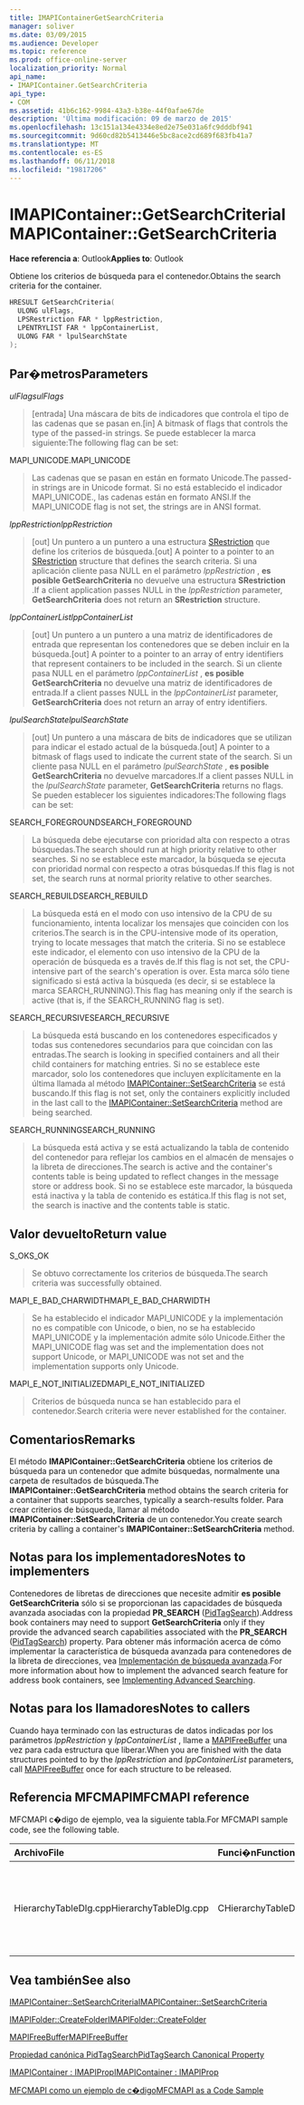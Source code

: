 ```yaml
---
title: IMAPIContainerGetSearchCriteria
manager: soliver
ms.date: 03/09/2015
ms.audience: Developer
ms.topic: reference
ms.prod: office-online-server
localization_priority: Normal
api_name:
- IMAPIContainer.GetSearchCriteria
api_type:
- COM
ms.assetid: 41b6c162-9984-43a3-b38e-44f0afae67de
description: 'Última modificación: 09 de marzo de 2015'
ms.openlocfilehash: 13c151a134e4334e8ed2e75e031a6fc9dddbf941
ms.sourcegitcommit: 9d60cd82b5413446e5bc8ace2cd689f683fb41a7
ms.translationtype: MT
ms.contentlocale: es-ES
ms.lasthandoff: 06/11/2018
ms.locfileid: "19817206"
---
```

# <a name="imapicontainergetsearchcriteria"></a><span data-ttu-id="d1ae3-103">IMAPIContainer::GetSearchCriteria</span><span class="sxs-lookup"><span data-stu-id="d1ae3-103">IMAPIContainer::GetSearchCriteria</span></span>

  
  
<span data-ttu-id="d1ae3-104">**Hace referencia a**: Outlook</span><span class="sxs-lookup"><span data-stu-id="d1ae3-104">**Applies to**: Outlook</span></span> 
  
<span data-ttu-id="d1ae3-105">Obtiene los criterios de búsqueda para el contenedor.</span><span class="sxs-lookup"><span data-stu-id="d1ae3-105">Obtains the search criteria for the container.</span></span>
  
```cpp
HRESULT GetSearchCriteria(
  ULONG ulFlags,
  LPSRestriction FAR * lppRestriction,
  LPENTRYLIST FAR * lppContainerList,
  ULONG FAR * lpulSearchState
);
```

## <a name="parameters"></a><span data-ttu-id="d1ae3-106">Par�metros</span><span class="sxs-lookup"><span data-stu-id="d1ae3-106">Parameters</span></span>

 <span data-ttu-id="d1ae3-107">_ulFlags_</span><span class="sxs-lookup"><span data-stu-id="d1ae3-107">_ulFlags_</span></span>
  
> <span data-ttu-id="d1ae3-108">[entrada] Una máscara de bits de indicadores que controla el tipo de las cadenas que se pasan en.</span><span class="sxs-lookup"><span data-stu-id="d1ae3-108">[in] A bitmask of flags that controls the type of the passed-in strings.</span></span> <span data-ttu-id="d1ae3-109">Se puede establecer la marca siguiente:</span><span class="sxs-lookup"><span data-stu-id="d1ae3-109">The following flag can be set:</span></span>
    
<span data-ttu-id="d1ae3-110">MAPI_UNICODE.</span><span class="sxs-lookup"><span data-stu-id="d1ae3-110">MAPI_UNICODE</span></span> 
  
> <span data-ttu-id="d1ae3-111">Las cadenas que se pasan en están en formato Unicode.</span><span class="sxs-lookup"><span data-stu-id="d1ae3-111">The passed-in strings are in Unicode format.</span></span> <span data-ttu-id="d1ae3-112">Si no está establecido el indicador MAPI_UNICODE., las cadenas están en formato ANSI.</span><span class="sxs-lookup"><span data-stu-id="d1ae3-112">If the MAPI_UNICODE flag is not set, the strings are in ANSI format.</span></span>
    
 <span data-ttu-id="d1ae3-113">_lppRestriction_</span><span class="sxs-lookup"><span data-stu-id="d1ae3-113">_lppRestriction_</span></span>
  
> <span data-ttu-id="d1ae3-114">[out] Un puntero a un puntero a una estructura [SRestriction](srestriction.md) que define los criterios de búsqueda.</span><span class="sxs-lookup"><span data-stu-id="d1ae3-114">[out] A pointer to a pointer to an [SRestriction](srestriction.md) structure that defines the search criteria.</span></span> <span data-ttu-id="d1ae3-115">Si una aplicación cliente pasa NULL en el parámetro _lppRestriction_ , **es posible GetSearchCriteria** no devuelve una estructura **SRestriction** .</span><span class="sxs-lookup"><span data-stu-id="d1ae3-115">If a client application passes NULL in the  _lppRestriction_ parameter, **GetSearchCriteria** does not return an **SRestriction** structure.</span></span> 
    
 <span data-ttu-id="d1ae3-116">_lppContainerList_</span><span class="sxs-lookup"><span data-stu-id="d1ae3-116">_lppContainerList_</span></span>
  
> <span data-ttu-id="d1ae3-117">[out] Un puntero a un puntero a una matriz de identificadores de entrada que representan los contenedores que se deben incluir en la búsqueda.</span><span class="sxs-lookup"><span data-stu-id="d1ae3-117">[out] A pointer to a pointer to an array of entry identifiers that represent containers to be included in the search.</span></span> <span data-ttu-id="d1ae3-118">Si un cliente pasa NULL en el parámetro _lppContainerList_ , **es posible GetSearchCriteria** no devuelve una matriz de identificadores de entrada.</span><span class="sxs-lookup"><span data-stu-id="d1ae3-118">If a client passes NULL in the  _lppContainerList_ parameter, **GetSearchCriteria** does not return an array of entry identifiers.</span></span> 
    
 <span data-ttu-id="d1ae3-119">_lpulSearchState_</span><span class="sxs-lookup"><span data-stu-id="d1ae3-119">_lpulSearchState_</span></span>
  
> <span data-ttu-id="d1ae3-120">[out] Un puntero a una máscara de bits de indicadores que se utilizan para indicar el estado actual de la búsqueda.</span><span class="sxs-lookup"><span data-stu-id="d1ae3-120">[out] A pointer to a bitmask of flags used to indicate the current state of the search.</span></span> <span data-ttu-id="d1ae3-121">Si un cliente pasa NULL en el parámetro _lpulSearchState_ , **es posible GetSearchCriteria** no devuelve marcadores.</span><span class="sxs-lookup"><span data-stu-id="d1ae3-121">If a client passes NULL in the  _lpulSearchState_ parameter, **GetSearchCriteria** returns no flags.</span></span> <span data-ttu-id="d1ae3-122">Se pueden establecer los siguientes indicadores:</span><span class="sxs-lookup"><span data-stu-id="d1ae3-122">The following flags can be set:</span></span> 
    
<span data-ttu-id="d1ae3-123">SEARCH_FOREGROUND</span><span class="sxs-lookup"><span data-stu-id="d1ae3-123">SEARCH_FOREGROUND</span></span> 
  
> <span data-ttu-id="d1ae3-124">La búsqueda debe ejecutarse con prioridad alta con respecto a otras búsquedas.</span><span class="sxs-lookup"><span data-stu-id="d1ae3-124">The search should run at high priority relative to other searches.</span></span> <span data-ttu-id="d1ae3-125">Si no se establece este marcador, la búsqueda se ejecuta con prioridad normal con respecto a otras búsquedas.</span><span class="sxs-lookup"><span data-stu-id="d1ae3-125">If this flag is not set, the search runs at normal priority relative to other searches.</span></span>
    
<span data-ttu-id="d1ae3-126">SEARCH_REBUILD</span><span class="sxs-lookup"><span data-stu-id="d1ae3-126">SEARCH_REBUILD</span></span> 
  
> <span data-ttu-id="d1ae3-127">La búsqueda está en el modo con uso intensivo de la CPU de su funcionamiento, intenta localizar los mensajes que coinciden con los criterios.</span><span class="sxs-lookup"><span data-stu-id="d1ae3-127">The search is in the CPU-intensive mode of its operation, trying to locate messages that match the criteria.</span></span> <span data-ttu-id="d1ae3-128">Si no se establece este indicador, el elemento con uso intensivo de la CPU de la operación de búsqueda es a través de.</span><span class="sxs-lookup"><span data-stu-id="d1ae3-128">If this flag is not set, the CPU-intensive part of the search's operation is over.</span></span> <span data-ttu-id="d1ae3-129">Esta marca sólo tiene significado si está activa la búsqueda (es decir, si se establece la marca SEARCH_RUNNING).</span><span class="sxs-lookup"><span data-stu-id="d1ae3-129">This flag has meaning only if the search is active (that is, if the SEARCH_RUNNING flag is set).</span></span>
    
<span data-ttu-id="d1ae3-130">SEARCH_RECURSIVE</span><span class="sxs-lookup"><span data-stu-id="d1ae3-130">SEARCH_RECURSIVE</span></span> 
  
> <span data-ttu-id="d1ae3-131">La búsqueda está buscando en los contenedores especificados y todas sus contenedores secundarios para que coincidan con las entradas.</span><span class="sxs-lookup"><span data-stu-id="d1ae3-131">The search is looking in specified containers and all their child containers for matching entries.</span></span> <span data-ttu-id="d1ae3-132">Si no se establece este marcador, solo los contenedores que incluyen explícitamente en la última llamada al método [IMAPIContainer::SetSearchCriteria](imapicontainer-setsearchcriteria.md) se está buscando.</span><span class="sxs-lookup"><span data-stu-id="d1ae3-132">If this flag is not set, only the containers explicitly included in the last call to the [IMAPIContainer::SetSearchCriteria](imapicontainer-setsearchcriteria.md) method are being searched.</span></span> 
    
<span data-ttu-id="d1ae3-133">SEARCH_RUNNING</span><span class="sxs-lookup"><span data-stu-id="d1ae3-133">SEARCH_RUNNING</span></span> 
  
> <span data-ttu-id="d1ae3-134">La búsqueda está activa y se está actualizando la tabla de contenido del contenedor para reflejar los cambios en el almacén de mensajes o la libreta de direcciones.</span><span class="sxs-lookup"><span data-stu-id="d1ae3-134">The search is active and the container's contents table is being updated to reflect changes in the message store or address book.</span></span> <span data-ttu-id="d1ae3-135">Si no se establece este marcador, la búsqueda está inactiva y la tabla de contenido es estática.</span><span class="sxs-lookup"><span data-stu-id="d1ae3-135">If this flag is not set, the search is inactive and the contents table is static.</span></span>
    
## <a name="return-value"></a><span data-ttu-id="d1ae3-136">Valor devuelto</span><span class="sxs-lookup"><span data-stu-id="d1ae3-136">Return value</span></span>

<span data-ttu-id="d1ae3-137">S_OK</span><span class="sxs-lookup"><span data-stu-id="d1ae3-137">S_OK</span></span> 
  
> <span data-ttu-id="d1ae3-138">Se obtuvo correctamente los criterios de búsqueda.</span><span class="sxs-lookup"><span data-stu-id="d1ae3-138">The search criteria was successfully obtained.</span></span>
    
<span data-ttu-id="d1ae3-139">MAPI_E_BAD_CHARWIDTH</span><span class="sxs-lookup"><span data-stu-id="d1ae3-139">MAPI_E_BAD_CHARWIDTH</span></span> 
  
> <span data-ttu-id="d1ae3-140">Se ha establecido el indicador MAPI_UNICODE y la implementación no es compatible con Unicode, o bien, no se ha establecido MAPI_UNICODE y la implementación admite sólo Unicode.</span><span class="sxs-lookup"><span data-stu-id="d1ae3-140">Either the MAPI_UNICODE flag was set and the implementation does not support Unicode, or MAPI_UNICODE was not set and the implementation supports only Unicode.</span></span>
    
<span data-ttu-id="d1ae3-141">MAPI_E_NOT_INITIALIZED</span><span class="sxs-lookup"><span data-stu-id="d1ae3-141">MAPI_E_NOT_INITIALIZED</span></span> 
  
> <span data-ttu-id="d1ae3-142">Criterios de búsqueda nunca se han establecido para el contenedor.</span><span class="sxs-lookup"><span data-stu-id="d1ae3-142">Search criteria were never established for the container.</span></span>
    
## <a name="remarks"></a><span data-ttu-id="d1ae3-143">Comentarios</span><span class="sxs-lookup"><span data-stu-id="d1ae3-143">Remarks</span></span>

<span data-ttu-id="d1ae3-144">El método **IMAPIContainer::GetSearchCriteria** obtiene los criterios de búsqueda para un contenedor que admite búsquedas, normalmente una carpeta de resultados de búsqueda.</span><span class="sxs-lookup"><span data-stu-id="d1ae3-144">The **IMAPIContainer::GetSearchCriteria** method obtains the search criteria for a container that supports searches, typically a search-results folder.</span></span> <span data-ttu-id="d1ae3-145">Para crear criterios de búsqueda, llamar al método **IMAPIContainer::SetSearchCriteria** de un contenedor.</span><span class="sxs-lookup"><span data-stu-id="d1ae3-145">You create search criteria by calling a container's **IMAPIContainer::SetSearchCriteria** method.</span></span> 
  
## <a name="notes-to-implementers"></a><span data-ttu-id="d1ae3-146">Notas para los implementadores</span><span class="sxs-lookup"><span data-stu-id="d1ae3-146">Notes to implementers</span></span>

<span data-ttu-id="d1ae3-147">Contenedores de libretas de direcciones que necesite admitir **es posible GetSearchCriteria** sólo si se proporcionan las capacidades de búsqueda avanzada asociadas con la propiedad **PR_SEARCH** ([PidTagSearch](pidtagsearch-canonical-property.md)).</span><span class="sxs-lookup"><span data-stu-id="d1ae3-147">Address book containers may need to support **GetSearchCriteria** only if they provide the advanced search capabilities associated with the **PR_SEARCH** ([PidTagSearch](pidtagsearch-canonical-property.md)) property.</span></span> <span data-ttu-id="d1ae3-148">Para obtener más información acerca de cómo implementar la característica de búsqueda avanzada para contenedores de la libreta de direcciones, vea [Implementación de búsqueda avanzada](implementing-advanced-searching.md).</span><span class="sxs-lookup"><span data-stu-id="d1ae3-148">For more information about how to implement the advanced search feature for address book containers, see [Implementing Advanced Searching](implementing-advanced-searching.md).</span></span>
  
## <a name="notes-to-callers"></a><span data-ttu-id="d1ae3-149">Notas para los llamadores</span><span class="sxs-lookup"><span data-stu-id="d1ae3-149">Notes to callers</span></span>

<span data-ttu-id="d1ae3-150">Cuando haya terminado con las estructuras de datos indicadas por los parámetros _lppRestriction_ y _lppContainerList_ , llame a [MAPIFreeBuffer](mapifreebuffer.md) una vez para cada estructura que liberar.</span><span class="sxs-lookup"><span data-stu-id="d1ae3-150">When you are finished with the data structures pointed to by the  _lppRestriction_ and  _lppContainerList_ parameters, call [MAPIFreeBuffer](mapifreebuffer.md) once for each structure to be released.</span></span> 
  
## <a name="mfcmapi-reference"></a><span data-ttu-id="d1ae3-151">Referencia MFCMAPI</span><span class="sxs-lookup"><span data-stu-id="d1ae3-151">MFCMAPI reference</span></span>

<span data-ttu-id="d1ae3-152">MFCMAPI c�digo de ejemplo, vea la siguiente tabla.</span><span class="sxs-lookup"><span data-stu-id="d1ae3-152">For MFCMAPI sample code, see the following table.</span></span>
  
|<span data-ttu-id="d1ae3-153">**Archivo**</span><span class="sxs-lookup"><span data-stu-id="d1ae3-153">**File**</span></span>|<span data-ttu-id="d1ae3-154">**Funci�n**</span><span class="sxs-lookup"><span data-stu-id="d1ae3-154">**Function**</span></span>|<span data-ttu-id="d1ae3-155">**Comentario**</span><span class="sxs-lookup"><span data-stu-id="d1ae3-155">**Comment**</span></span>|
|:-----|:-----|:-----|
|<span data-ttu-id="d1ae3-156">HierarchyTableDlg.cpp</span><span class="sxs-lookup"><span data-stu-id="d1ae3-156">HierarchyTableDlg.cpp</span></span>  <br/> |<span data-ttu-id="d1ae3-157">CHierarchyTableDlg::OnEditSearchCriteria</span><span class="sxs-lookup"><span data-stu-id="d1ae3-157">CHierarchyTableDlg::OnEditSearchCriteria</span></span>  <br/> |<span data-ttu-id="d1ae3-158">MFCMAPI usa el método **IMAPIContainer::GetSearchCriteria** para obtener los criterios de búsqueda de una carpeta para mostrar.</span><span class="sxs-lookup"><span data-stu-id="d1ae3-158">MFCMAPI uses the **IMAPIContainer::GetSearchCriteria** method to obtain search criteria from a folder to display.</span></span>  <br/> |
   
## <a name="see-also"></a><span data-ttu-id="d1ae3-159">Vea también</span><span class="sxs-lookup"><span data-stu-id="d1ae3-159">See also</span></span>



[<span data-ttu-id="d1ae3-160">IMAPIContainer::SetSearchCriteria</span><span class="sxs-lookup"><span data-stu-id="d1ae3-160">IMAPIContainer::SetSearchCriteria</span></span>](imapicontainer-setsearchcriteria.md)
  
[<span data-ttu-id="d1ae3-161">IMAPIFolder::CreateFolder</span><span class="sxs-lookup"><span data-stu-id="d1ae3-161">IMAPIFolder::CreateFolder</span></span>](imapifolder-createfolder.md)
  
[<span data-ttu-id="d1ae3-162">MAPIFreeBuffer</span><span class="sxs-lookup"><span data-stu-id="d1ae3-162">MAPIFreeBuffer</span></span>](mapifreebuffer.md)
  
[<span data-ttu-id="d1ae3-163">Propiedad canónica PidTagSearch</span><span class="sxs-lookup"><span data-stu-id="d1ae3-163">PidTagSearch Canonical Property</span></span>](pidtagsearch-canonical-property.md)
  
[<span data-ttu-id="d1ae3-164">IMAPIContainer : IMAPIProp</span><span class="sxs-lookup"><span data-stu-id="d1ae3-164">IMAPIContainer : IMAPIProp</span></span>](imapicontainerimapiprop.md)


[<span data-ttu-id="d1ae3-165">MFCMAPI como un ejemplo de c�digo</span><span class="sxs-lookup"><span data-stu-id="d1ae3-165">MFCMAPI as a Code Sample</span></span>](mfcmapi-as-a-code-sample.md)

